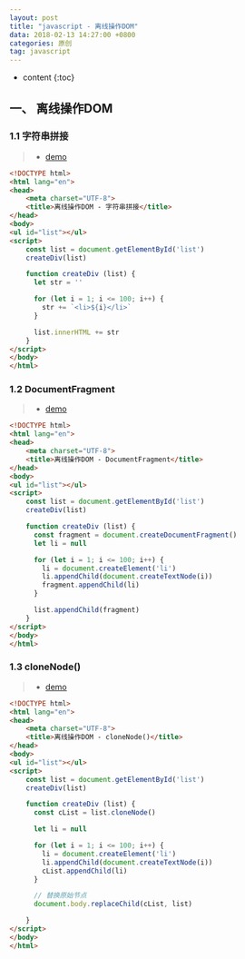 ```yaml
---
layout: post
title: "javascript - 离线操作DOM"
data: 2018-02-13 14:27:00 +0800
categories: 原创
tag: javascript
---
```

* content
{:toc}


<!-- more -->

## 一、 离线操作DOM

### 1.1 字符串拼接

> * [demo](/effects/demo/js/dom/operationDom/v1.html)

```html
<!DOCTYPE html>
<html lang="en">
<head>
    <meta charset="UTF-8">
    <title>离线操作DOM - 字符串拼接</title>
</head>
<body>
<ul id="list"></ul>
<script>
    const list = document.getElementById('list')
    createDiv(list)

    function createDiv (list) {
      let str = ''

      for (let i = 1; i <= 100; i++) {
        str += `<li>${i}</li>`
      }

      list.innerHTML += str
    }
</script>
</body>
</html>
```


### 1.2 DocumentFragment

> * [demo](/effects/demo/js/dom/operationDom/v2.html)

```html
<!DOCTYPE html>
<html lang="en">
<head>
    <meta charset="UTF-8">
    <title>离线操作DOM - DocumentFragment</title>
</head>
<body>
<ul id="list"></ul>
<script>
    const list = document.getElementById('list')
    createDiv(list)

    function createDiv (list) {
      const fragment = document.createDocumentFragment()
      let li = null

      for (let i = 1; i <= 100; i++) {
        li = document.createElement('li')
        li.appendChild(document.createTextNode(i))
        fragment.appendChild(li)
      }

      list.appendChild(fragment)
    }
</script>
</body>
</html>
```

### 1.3 cloneNode()

> * [demo](/effects/demo/js/dom/operationDom/v3.html)

```html
<!DOCTYPE html>
<html lang="en">
<head>
    <meta charset="UTF-8">
    <title>离线操作DOM - cloneNode()</title>
</head>
<body>
<ul id="list"></ul>
<script>
    const list = document.getElementById('list')
    createDiv(list)

    function createDiv (list) {
      const cList = list.cloneNode()

      let li = null

      for (let i = 1; i <= 100; i++) {
        li = document.createElement('li')
        li.appendChild(document.createTextNode(i))
        cList.appendChild(li)
      }

      // 替换原始节点
      document.body.replaceChild(cList, list)

    }
</script>
</body>
</html>
```